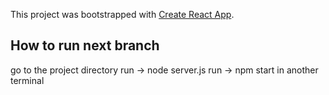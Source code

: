 This project was bootstrapped with [Create React App](https://github.com/facebook/create-react-app).

## How to run next branch
go to the project directory
run -> node server.js
run -> npm start in another terminal
